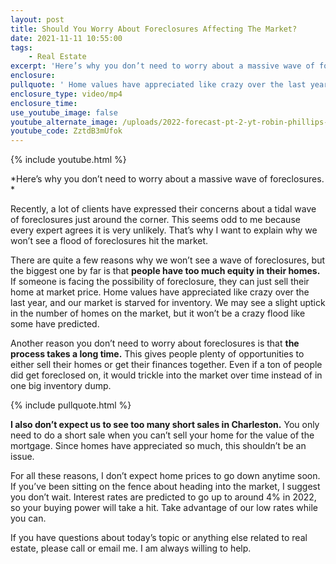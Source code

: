 ```yaml
---
layout: post
title: Should You Worry About Foreclosures Affecting The Market?
date: 2021-11-11 10:55:00
tags:
    - Real Estate
excerpt: 'Here’s why you don’t need to worry about a massive wave of foreclosures. '
enclosure:
pullquote: ' Home values have appreciated like crazy over the last year or so, and our market is starved for inventory.'
enclosure_type: video/mp4
enclosure_time:
use_youtube_image: false
youtube_alternate_image: /uploads/2022-forecast-pt-2-yt-robin-phillips-ss.jpg
youtube_code: ZztdB3mUfok
---
```

{% include youtube.html %}

*Here’s why you don’t need to worry about a massive wave of foreclosures. *

Recently, a lot of clients have expressed their concerns about a tidal wave of foreclosures just around the corner. This seems odd to me because every expert agrees it is very unlikely. That’s why I want to explain why we won’t see a flood of foreclosures hit the market.&nbsp;

There are quite a few reasons why we won’t see a wave of foreclosures, but the biggest one by far is that **people have too much equity in their homes.** If someone is facing the possibility of foreclosure, they can just sell their home at market price. Home values have appreciated like crazy over the last year, and our market is starved for inventory. We may see a slight uptick in the number of homes on the market, but it won’t be a crazy flood like some have predicted.&nbsp;

Another reason you don’t need to worry about foreclosures is that **the process takes a long time.** This gives people plenty of opportunities to either sell their homes or get their finances together. Even if a ton of people did get foreclosed on, it would trickle into the market over time instead of in one big inventory dump.

{% include pullquote.html %}

**I also don’t expect us to see too many short sales in Charleston.** You only need to do a short sale when you can’t sell your home for the value of the mortgage. Since homes have appreciated so much, this shouldn’t be an issue.&nbsp;

For all these reasons, I don’t expect home prices to go down anytime soon. If you’ve been sitting on the fence about heading into the market, I suggest you don’t wait. Interest rates are predicted to go up to around 4% in 2022, so your buying power will take a hit. Take advantage of our low rates while you can.&nbsp;

If you have questions about today’s topic or anything else related to real estate, please call or email me. I am always willing to help.
